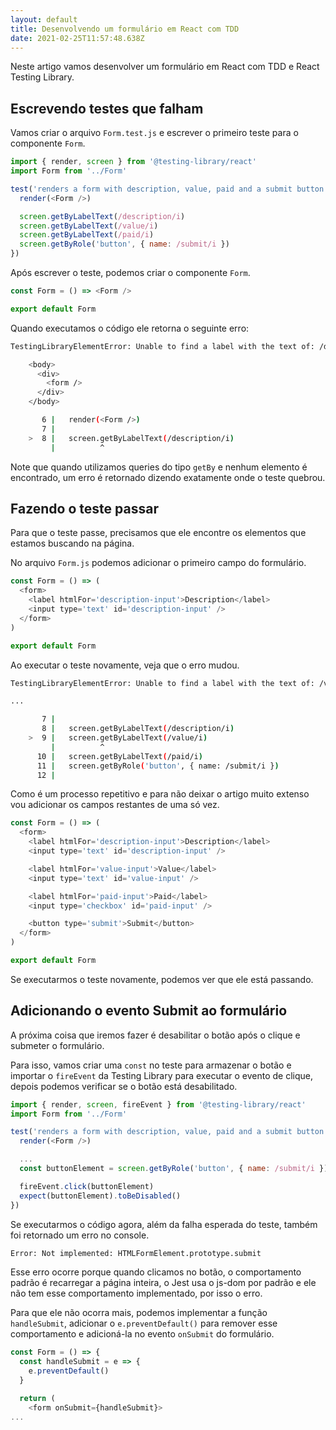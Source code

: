 ```yaml
---
layout: default
title: Desenvolvendo um formulário em React com TDD
date: 2021-02-25T11:57:48.638Z
---
```

Neste artigo vamos desenvolver um formulário em React com TDD e React Testing Library.

## Escrevendo testes que falham

Vamos criar o arquivo `Form.test.js` e escrever o primeiro teste para o componente `Form`.

```javascript
import { render, screen } from '@testing-library/react'
import Form from '../Form'

test('renders a form with description, value, paid and a submit button', () => {
  render(<Form />)

  screen.getByLabelText(/description/i)
  screen.getByLabelText(/value/i)
  screen.getByLabelText(/paid/i)
  screen.getByRole('button', { name: /submit/i })
})
```

Após escrever o teste, podemos criar o componente `Form`.

```javascript
const Form = () => <Form />

export default Form
```

Quando executamos o código ele retorna o seguinte erro:

```bash
TestingLibraryElementError: Unable to find a label with the text of: /description/i

    <body>
      <div>
        <form />
      </div>
    </body>

       6 |   render(<Form />)
       7 |
    >  8 |   screen.getByLabelText(/description/i)
         |          ^
```

Note que quando utilizamos queries do tipo `getBy` e nenhum elemento é encontrado, um erro é retornado dizendo exatamente onde o teste quebrou.

## Fazendo o teste passar

Para que o teste passe, precisamos que ele encontre os elementos que estamos buscando na página.

No arquivo `Form.js` podemos adicionar o primeiro campo do formulário.

```javascript
const Form = () => (
  <form>
    <label htmlFor='description-input'>Description</label>
    <input type='text' id='description-input' />
  </form>
)

export default Form
```

Ao executar o teste novamente, veja que o erro mudou.

```bash
TestingLibraryElementError: Unable to find a label with the text of: /value/i

...

       7 |
       8 |   screen.getByLabelText(/description/i)
    >  9 |   screen.getByLabelText(/value/i)
         |          ^
      10 |   screen.getByLabelText(/paid/i)
      11 |   screen.getByRole('button', { name: /submit/i })
      12 |
```

Como é um processo repetitivo e para não deixar o artigo muito extenso vou adicionar os campos restantes de uma só vez.

```javascript
const Form = () => (
  <form>
    <label htmlFor='description-input'>Description</label>
    <input type='text' id='description-input' />

    <label htmlFor='value-input'>Value</label>
    <input type='text' id='value-input' />

    <label htmlFor='paid-input'>Paid</label>
    <input type='checkbox' id='paid-input' />

    <button type='submit'>Submit</button>
  </form>
)

export default Form
```

Se executarmos o teste novamente, podemos ver que ele está passando.

## Adicionando o evento Submit ao formulário

A próxima coisa que iremos fazer é desabilitar o botão após o clique e submeter o formulário.

Para isso, vamos criar uma `const` no teste para armazenar o botão e importar o `fireEvent` da Testing Library para executar o evento de clique, depois podemos verificar se o botão está desabilitado.

```javascript
import { render, screen, fireEvent } from '@testing-library/react'
import Form from '../Form'

test('renders a form with description, value, paid and a submit button', () => {
  render(<Form />)

  ...
  const buttonElement = screen.getByRole('button', { name: /submit/i })

  fireEvent.click(buttonElement)
  expect(buttonElement).toBeDisabled()
})
```

Se executarmos o código agora, além da falha esperada do teste, também foi retornado um erro no console.

```bash
Error: Not implemented: HTMLFormElement.prototype.submit
```

Esse erro ocorre porque quando clicamos no botão, o comportamento padrão é recarregar a página inteira, o Jest usa o js-dom por padrão e ele não tem esse comportamento implementado, por isso o erro.

Para que ele não ocorra mais, podemos implementar a função `handleSubmit`, adicionar o `e.preventDefault()` para remover esse comportamento e adicioná-la no evento `onSubmit` do formulário.

```javascript
const Form = () => {
  const handleSubmit = e => {
    e.preventDefault()
  }

  return (
    <form onSubmit={handleSubmit}>
...
```